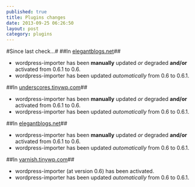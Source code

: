```yaml
---
published: true
title: Plugins changes
date: 2013-09-25 06:26:50
layout: post
category: plugins
---
```


#Since last check...#
##In [elegantblogs.net](http://elegantblogs.net)##
+    wordpress-importer has been __manually__ updated _or_ degraded __and/or__ activated from 0.6.1 to 0.6.
+    wordpress-importer has been updated _automatically_ from 0.6 to 0.6.1.

##In [underscores.tinywp.com](http://underscores.tinywp.com)##
+    wordpress-importer has been __manually__ updated _or_ degraded __and/or__ activated from 0.6.1 to 0.6.
+    wordpress-importer has been updated _automatically_ from 0.6 to 0.6.1.

##In [elegantblogs.net](http://elegantblogs.net)##
+    wordpress-importer has been __manually__ updated _or_ degraded __and/or__ activated from 0.6.1 to 0.6.
+    wordpress-importer has been updated _automatically_ from 0.6 to 0.6.1.

##In [varnish.tinywp.com](http://varnish.tinywp.com)##
+    wordpress-importer (at version 0.6) has been activated.
+    wordpress-importer has been updated _automatically_ from 0.6 to 0.6.1.

